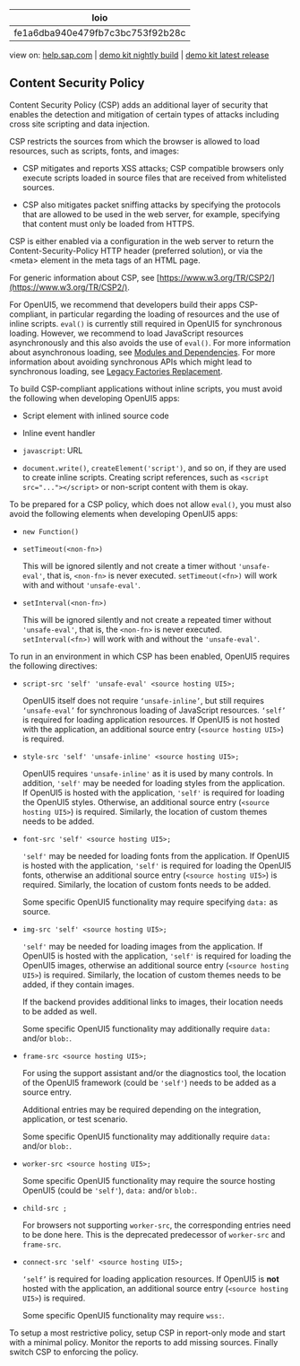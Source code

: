 | loio |
| -----|
| fe1a6dba940e479fb7c3bc753f92b28c |

<div id="loio">

view on: [help.sap.com](https://help.sap.com/viewer/DRAFT/3237636b137e43519a20ad5513c49ccb/latest/en-US/fe1a6dba940e479fb7c3bc753f92b28c.html) | [demo kit nightly build](https://openui5nightly.hana.ondemand.com/#/topic/fe1a6dba940e479fb7c3bc753f92b28c) | [demo kit latest release](https://openui5.hana.ondemand.com/#/topic/fe1a6dba940e479fb7c3bc753f92b28c)</div>
<!-- loiofe1a6dba940e479fb7c3bc753f92b28c -->

## Content Security Policy

Content Security Policy \(CSP\) adds an additional layer of security that enables the detection and mitigation of certain types of attacks including cross site scripting and data injection.

CSP restricts the sources from which the browser is allowed to load resources, such as scripts, fonts, and images:

-   CSP mitigates and reports XSS attacks; CSP compatible browsers only execute scripts loaded in source files that are received from whitelisted sources.

-   CSP also mitigates packet sniffing attacks by specifying the protocols that are allowed to be used in the web server, for example, specifying that content must only be loaded from HTTPS.


CSP is either enabled via a configuration in the web server to return the Content-Security-Policy HTTP header \(preferred solution\), or via the <meta\> element in the meta tags of an HTML page.

For generic information about CSP, see [https://www.w3.org/TR/CSP2/](https://www.w3.org/TR/CSP2/).

For OpenUI5, we recommend that developers build their apps CSP-compliant, in particular regarding the loading of resources and the use of inline scripts. `eval()` is currently still required in OpenUI5 for synchronous loading. However, we recommend to load JavaScript resources asynchronously and this also avoids the use of `eval()`. For more information about asynchronous loading, see [Modules and Dependencies](Modules_and_Dependencies_91f23a7.md). For more information about avoiding synchronous APIs which might lead to synchronous loading, see [Legacy Factories Replacement](Legacy_Factories_Replacement_491bd9c.md).

To build CSP-compliant applications without inline scripts, you must avoid the following when developing OpenUI5 apps:

-   Script element with inlined source code

-   Inline event handler

-   `javascript`: URL

-   `document.write()`, `createElement('script')`, and so on, if they are used to create inline scripts. Creating script references, such as `<script src="..."></script>` or non-script content with them is okay.


To be prepared for a CSP policy, which does not allow `eval()`, you must also avoid the following elements when developing OpenUI5 apps:

-   `new Function()`

-   `setTimeout(<non-fn>)`

    This will be ignored silently and not create a timer without `'unsafe-eval'`, that is, `<non-fn>` is never executed. `setTimeout(<fn>)` will work with and without `'unsafe-eval'`.

-   `setInterval(<non-fn>)`

    This will be ignored silently and not create a repeated timer without `'unsafe-eval'`, that is, the `<non-fn>` is never executed. `setInterval(<fn>)` will work with and without the `'unsafe-eval'`.


To run in an environment in which CSP has been enabled, OpenUI5 requires the following directives:

-   `script-src 'self' 'unsafe-eval' <source hosting UI5>;`

    OpenUI5 itself does not require `‘unsafe-inline’`, but still requires `‘unsafe-eval’` for synchronous loading of JavaScript resources. `‘self’` is required for loading application resources. If OpenUI5 is not hosted with the application, an additional source entry \(`<source hosting UI5>`\) is required.

-   `style-src 'self' 'unsafe-inline' <source hosting UI5>;`

    OpenUI5 requires `'unsafe-inline'` as it is used by many controls. In addition, `'self'` may be needed for loading styles from the application. If OpenUI5 is hosted with the application, `'self'` is required for loading the OpenUI5 styles. Otherwise, an additional source entry \(`<source hosting UI5>`\) is required. Similarly, the location of custom themes needs to be added.

-   `font-src 'self' <source hosting UI5>;`

    `'self'` may be needed for loading fonts from the application. If OpenUI5 is hosted with the application, `'self'` is required for loading the OpenUI5 fonts, otherwise an additional source entry \(`<source hosting UI5>`\) is required. Similarly, the location of custom fonts needs to be added.

    Some specific OpenUI5 functionality may require specifying `data:` as source.

-   `img-src 'self' <source hosting UI5>;`

    `'self'` may be needed for loading images from the application. If OpenUI5 is hosted with the application, `'self'` is required for loading the OpenUI5 images, otherwise an additional source entry \(`<source hosting UI5>`\) is required. Similarly, the location of custom themes needs to be added, if they contain images.

    If the backend provides additional links to images, their location needs to be added as well.

    Some specific OpenUI5 functionality may additionally require `data:` and/or `blob:`.

-   `frame-src <source hosting UI5>;`

    For using the support assistant and/or the diagnostics tool, the location of the OpenUI5 framework \(could be `'self'`\) needs to be added as a source entry.

    Additional entries may be required depending on the integration, application, or test scenario.

    Some specific OpenUI5 functionality may additionally require `data:` and/or `blob:`.

-   `worker-src <source hosting UI5>;`

    Some specific OpenUI5 functionality may require the source hosting OpenUI5 \(could be `'self'`\), `data:` and/or `blob:`.

-   `child-src ;`

    For browsers not supporting `worker-src`, the corresponding entries need to be done here. This is the deprecated predecessor of `worker-src` and `frame-src`.

-   `connect-src 'self' <source hosting UI5>;`

    `‘self’` is required for loading application resources. If OpenUI5 is **not** hosted with the application, an additional source entry \(`<source hosting UI5>`\) is required.

    Some specific OpenUI5 functionality may require `wss:`.


To setup a most restrictive policy, setup CSP in report-only mode and start with a minimal policy. Monitor the reports to add missing sources. Finally switch CSP to enforcing the policy.

